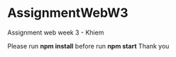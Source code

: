 # AssignmentWebW3
 Assignment web week 3 - Khiem

Please run **npm install** before run **npm start** 
Thank you
